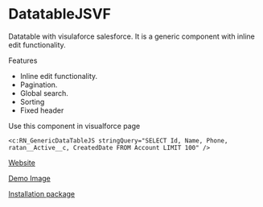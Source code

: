 # DatatableJSVF
Datatable with visulaforce salesforce. It is a generic component with inline edit functionality. 

Features
- Inline edit functionality.
- Pagination.
- Global search.
- Sorting
- Fixed header


Use this component in visualforce page 
```
<c:RN_GenericDataTableJS stringQuery="SELECT Id, Name, Phone, ratan__Active__c, CreatedDate FROM Account LIMIT 100" />
```
[Website](http://ratan92paul.github.io/DatatableJSVF)

[Demo Image](https://drive.google.com/file/d/0B5PMI0wQcOqlMTVZOFJPakFpemM/view?usp=sharing)

[Installation package](https://login.salesforce.com/packaging/installPackage.apexp?p0=04t900000002Zkf)
